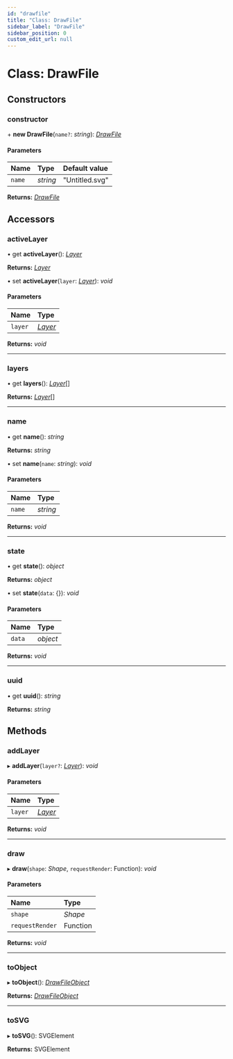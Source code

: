 ```yaml
---
id: "drawfile"
title: "Class: DrawFile"
sidebar_label: "DrawFile"
sidebar_position: 0
custom_edit_url: null
---
```


# Class: DrawFile

## Constructors

### constructor

\+ **new DrawFile**(`name?`: *string*): [*DrawFile*](drawfile.md)

#### Parameters

| Name | Type | Default value |
| :------ | :------ | :------ |
| `name` | *string* | "Untitled.svg" |

**Returns:** [*DrawFile*](drawfile.md)

## Accessors

### activeLayer

• get **activeLayer**(): [*Layer*](layer.md)

**Returns:** [*Layer*](layer.md)

• set **activeLayer**(`layer`: [*Layer*](layer.md)): *void*

#### Parameters

| Name | Type |
| :------ | :------ |
| `layer` | [*Layer*](layer.md) |

**Returns:** *void*

___

### layers

• get **layers**(): [*Layer*](layer.md)[]

**Returns:** [*Layer*](layer.md)[]

___

### name

• get **name**(): *string*

**Returns:** *string*

• set **name**(`name`: *string*): *void*

#### Parameters

| Name | Type |
| :------ | :------ |
| `name` | *string* |

**Returns:** *void*

___

### state

• get **state**(): *object*

**Returns:** *object*

• set **state**(`data`: {}): *void*

#### Parameters

| Name | Type |
| :------ | :------ |
| `data` | *object* |

**Returns:** *void*

___

### uuid

• get **uuid**(): *string*

**Returns:** *string*

## Methods

### addLayer

▸ **addLayer**(`layer?`: [*Layer*](layer.md)): *void*

#### Parameters

| Name | Type |
| :------ | :------ |
| `layer` | [*Layer*](layer.md) |

**Returns:** *void*

___

### draw

▸ **draw**(`shape`: *Shape*, `requestRender`: Function): *void*

#### Parameters

| Name | Type |
| :------ | :------ |
| `shape` | *Shape* |
| `requestRender` | Function |

**Returns:** *void*

___

### toObject

▸ **toObject**(): [*DrawFileObject*](../interfaces/drawfileobject.md)

**Returns:** [*DrawFileObject*](../interfaces/drawfileobject.md)

___

### toSVG

▸ **toSVG**(): SVGElement

**Returns:** SVGElement
